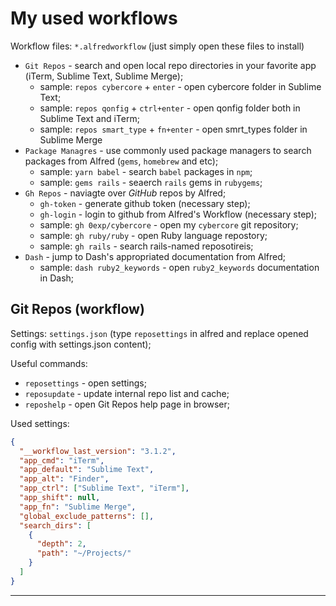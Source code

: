 # My used workflows

Workflow files: `*.alfredworkflow` (just simply open these files to install)

- `Git Repos` - search and open local repo directories in your favorite app (iTerm, Sublime Text, Sublime Merge);
  - sample: `repos cybercore` + `enter` - open cybercore folder in Sublime Text;
  - sample: `repos qonfig` + `ctrl+enter` - open qonfig folder both in Sublime Text and iTerm;
  - sample: `repos smart_type` + `fn+enter` - open smrt_types folder in Sublime Merge
- `Package Managres` - use commonly used package managers to search packages from Alfred (`gems`, `homebrew` and etc);
  - sample: `yarn babel` - search `babel` packages in `npm`;
  - sample: `gems rails` - seaerch `rails` gems in `rubygems`;
- `Gh Repos` - naviagte over *GitHub* repos by Alfred;
  - `gh-token` - generate github token (necessary step);
  - `gh-login` - login to github from Alfred's Workflow (necessary step);
  - sample: `gh 0exp/cybercore` - open my `cybercore` git repository;
  - sample: `gh ruby/ruby` - open Ruby language repostory;
  - sample: `gh rails` - search rails-named reposotireis;
- `Dash` - jump to Dash's appropriated documentation from Alfred;
  - sample: `dash ruby2_keywords` - open `ruby2_keywords` documentation in Dash;


## Git Repos (workflow)

Settings: `settings.json` (type `reposettings` in alfred and replace opened config with settings.json content);

Useful commands:

- `reposettings` - open settings;
- `reposupdate` - update internal repo list and cache;
- `reposhelp` - open Git Repos help page in browser;

Used settings:

```json
{
  "__workflow_last_version": "3.1.2",
  "app_cmd": "iTerm",
  "app_default": "Sublime Text",
  "app_alt": "Finder",
  "app_ctrl": ["Sublime Text", "iTerm"],
  "app_shift": null,
  "app_fn": "Sublime Merge",
  "global_exclude_patterns": [],
  "search_dirs": [
    {
      "depth": 2,
      "path": "~/Projects/"
    }
  ]
}
```

---
